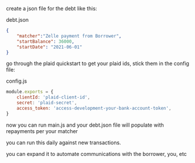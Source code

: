 create a json file for the debt like this:

debt.json

```json
{
    "matcher":"Zelle payment from Borrower",
    "startBalance": 36000,
    "startDate": "2021-06-01"
}
```

go through the plaid quickstart to get your plaid ids,
stick them in the config file:

config.js

```js
module.exports = {
    clientId: 'plaid-client-id',
    secret: 'plaid-secret',
    access_token: 'access-development-your-bank-account-token',
}
```

now you can run main.js and your debt.json file will
populate with repayments per your matcher

you can run this daily against new transactions.

you can expand it to automate communications with the borrower, you, etc